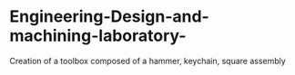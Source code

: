 # Engineering-Design-and-machining-laboratory-
Creation of a toolbox composed of a hammer, keychain, square assembly
